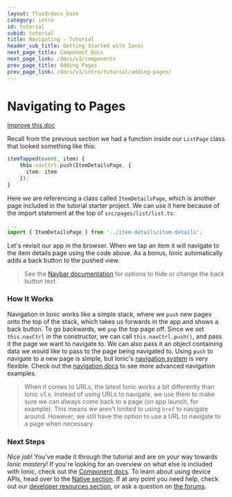 ```yaml
---
layout: fluid/docs_base
category: intro
id: tutorial
subid: tutorial
title: Navigating - Tutorial
header_sub_title: Getting Started with Ionic
next_page_title: Component Docs
next_page_link: /docs/v3/components
prev_page_title: Adding Pages
prev_page_link: /docs/v3/intro/tutorial/adding-pages/
---
```


<h1 class="title">Navigating to Pages</h1>

<a class="improve-v2-docs" href='https://github.com/ionic-team/ionic-site/edit/master/content/docs/v3/intro/tutorial/navigation/index.md'>
Improve this doc
</a>

Recall from the previous section we had a function inside our `ListPage` class that looked something like this:

```typescript
itemTapped(event, item) {
    this.navCtrl.push(ItemDetailsPage, {
      item: item
    });
}
```

Here we are referencing a class called `ItemDetailsPage`, which is another page included in the tutorial starter project. We can use it here because of the import statement at the top of `src/pages/list/list.ts`:

```typescript
...
import { ItemDetailsPage } from '../item-details/item-details';
```

Let's revisit our app in the browser. When we tap an item it will navigate to the item details page using the code above. As a bonus, Ionic automatically adds a back button to the pushed view.
>See the [Navbar documentation](../../../api/components/toolbar/Navbar) for options to hide or change the back button text.

### How It Works

Navigation in Ionic works like a simple stack, where we `push` new pages onto the top of the stack, which takes us forwards in the app and shows a back button. To go backwards, we `pop` the top page off. Since we set `this.navCtrl` in the constructor, we can call `this.navCtrl.push()`, and pass it the page we want to navigate to. We can also pass it an object containing data we would like to pass to the page being navigated to. Using `push` to navigate to a new page is simple, but Ionic's [navigation system](../../../components/#navigation) is very flexible. Check out the [navigation docs](../../../components/#navigation) to see more advanced navigation examples.


> When it comes to URLs, the latest Ionic works a bit differently than Ionic v1.x. Instead of using URLs to navigate, we use them to make sure we can always come back to a page (on app launch, for example).  This means we aren't limited to using `href` to navigate around. However,  we still have the option to use a URL to navigate to a page when necessary.


### Next Steps

*Nice job*! You've made it through the tutorial and are on your way towards *Ionic mastery*! If you're looking for an overview on what else is included with Ionic, check out the [Component docs](../../../components). To learn about using device APIs, head over to the [Native section](../../../native/). If at any point you need help, check out our [developer resources section](../../../developer-resources/), or ask a question on [the forums](http://forum.ionicframework.com/).
